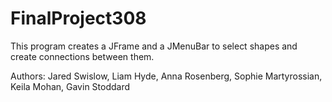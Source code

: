# FinalProject308

This program creates a JFrame and a JMenuBar to select shapes and create connections between them.

Authors: Jared Swislow, Liam Hyde, Anna Rosenberg, Sophie Martyrossian, Keila Mohan, Gavin Stoddard
